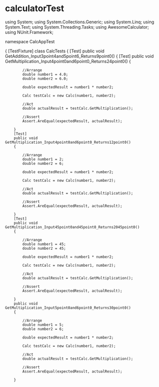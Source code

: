# calculatorTest
using System;
using System.Collections.Generic;
using System.Linq;
using System.Text;
using System.Threading.Tasks;
using AwesomeCalculator;
using NUnit.Framework;


namespace CalcAppTest

{
    [TestFixture]
    class CalcTests
    {
        [Test]
        public void GetAddition_Input3point4and5point6_Returns9point0()
        {
         [Test]
        public void GetMultiplication_Input4point0and6point0_Returns24point0()
        {

            //Arrange
            double number1 = 4.0;
            double number2 = 6.0;

            double expectedResult = number1 * number2;

            Calc testCalc = new Calc(number1, number2);

            //Act
            double actualResult = testCalc.GetMultiplication();

            //Assert
            Assert.AreEqual(expectedResult, actualResult);

        }
        [Test]
        public void GetMultiplication_Input4point0and6point0_Returns12point0()
        {

            //Arrange
            double number1 = 2;
            double number2 = 6;

            double expectedResult = number1 * number2;

            Calc testCalc = new Calc(number1, number2);

            //Act
            double actualResult = testCalc.GetMultiplication();

            //Assert
            Assert.AreEqual(expectedResult, actualResult);

        }
        [Test]
        public void GetMultiplication_Input45point0and45point0_Returns2045point0()
        {

            //Arrange
            double number1 = 45;
            double number2 = 45;

            double expectedResult = number1 * number2;

            Calc testCalc = new Calc(number1, number2);

            //Act
            double actualResult = testCalc.GetMultiplication();

            //Assert
            Assert.AreEqual(expectedResult, actualResult);

        }
        public void GetMultiplication_Input5point0and6point0_Returns30point0()
        {

            //Arrange
            double number1 = 5;
            double number2 = 6;

            double expectedResult = number1 * number2;

            Calc testCalc = new Calc(number1, number2);

            //Act
            double actualResult = testCalc.GetMultiplication();

            //Assert
            Assert.AreEqual(expectedResult, actualResult);

        }
